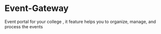 # Event-Gateway
Event portal for your college , it feature helps you to organize, manage, and process the events
